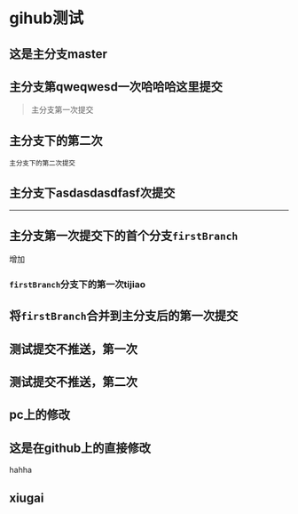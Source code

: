 # gihub测试

## 这是主分支master

## 主分支第qweqwesd一次哈哈哈这里提交

> 主分支第一次提交

## 主分支下的第二次
    主分支下的第二次提交

## 主分支下asdasdasdfasf次提交

-----

## 主分支第一次提交下的首个分支`firstBranch`
增加

### `firstBranch`分支下的第一次tijiao
## 将`firstBranch`合并到主分支后的第一次提交

## 测试提交不推送，第一次

## 测试提交不推送，第二次


## pc上的修改

## 这是在github上的直接修改

hahha

## xiugai
